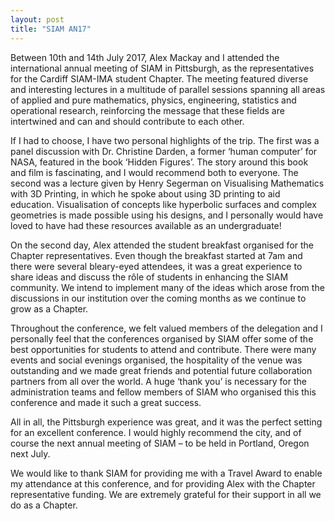 ```yaml
---
layout: post
title: "SIAM AN17"
---
```


Between 10th and 14th July 2017, Alex Mackay and I attended the international annual meeting of SIAM in Pittsburgh, as the representatives for the Cardiff SIAM-IMA student Chapter. The meeting featured diverse and interesting lectures in a multitude of parallel sessions spanning all areas of applied and pure mathematics, physics, engineering, statistics and operational research, reinforcing the message that these fields are intertwined and can and should contribute to each other.

If I had to choose, I have two personal highlights of the trip. The first was a panel discussion with Dr. Christine Darden, a former ‘human computer’ for NASA, featured in the book ‘Hidden Figures’. The story around this book and film is fascinating, and I would recommend both to everyone. The second was a lecture given by Henry Segerman on Visualising Mathematics with 3D Printing, in which he spoke about using 3D printing to aid education. Visualisation of concepts like hyperbolic surfaces and complex geometries is made possible using his designs, and I personally would have loved to have had these resources available as an undergraduate!

On the second day, Alex attended the student breakfast organised for the Chapter representatives. Even though the breakfast started at 7am and there were several bleary-eyed attendees, it was a great experience to share ideas and discuss the rôle of students in enhancing the SIAM community. We intend to implement many of the ideas which arose from the discussions in our institution over the coming months as we continue to grow as a Chapter.
 
Throughout the conference, we felt valued members of the delegation and I personally feel that the conferences organised by SIAM offer some of the best opportunities for students to attend and contribute. There were many events and social evenings organised, the hospitality of the venue was outstanding and we made great friends and potential future collaboration partners from all over the world. A huge ‘thank you’ is necessary for the administration teams and fellow members of SIAM who organised this this conference and made it such a great success.

All in all, the Pittsburgh experience was great, and it was the perfect setting for an excellent conference. I would highly recommend the city, and of course the next annual meeting of SIAM – to be held in Portland, Oregon next July.

We would like to thank SIAM for providing me with a Travel Award to enable my attendance at this conference, and for providing Alex with the Chapter representative funding. We are extremely grateful for their support in all we do as a Chapter.

